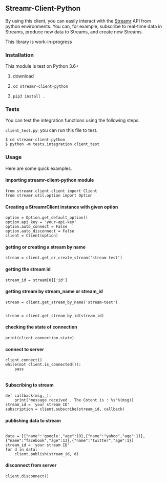 


## Streamr-Client-Python

By using this client, you can easily interact with the [Streamr](http://www.streamr.com) API from python environments. You can, for example, subscribe to real-time data in Streams, produce new data to Streams, and create new Streams.

This library is work-in-progress


### Installation
This module is test on Python 3.6+

1. download

2. `cd streamr-client-python`

3. `pip3 install .`

### Tests
You can test the integration functions using the following steps.

`client_test.py`:  you can run this file to test.

```
$ cd streamr-client-python
$ python -m tests.integration.client_test
```

### Usage

Here are some quick examples.

#### Importing streamr-client-python module

```
from streamr.client.client import Client
from streamr.util.option import Option
```

#### Creating a StreamrClient instance with given option

```
option = Option.get_default_option()
option.api_key = 'your-api-key'
option.auto_connect = False
option.auto_disconnect = False
client = Client(option)
```
#### getting or creating a stream by name

```
stream = client.get_or_create_stream('stream-test')

```

#### getting the stream id

```
stream_id = stream[0]['id']

```

#### getting stream by stream_name or stream_id

```
stream = client.get_stream_by_name('stream-test')


```
```
stream = client.get_stream_by_id(stream_id)

``` 

#### checking the state of connection

```
print(client.connection.state)

```

#### connect to server

```
client.connect()
while(not client.is_connected()):
    pass
	
```

#### Subscribing to stream
```
def callback(msg,_):
	print('message received . The Cotent is : %s'%(msg))
stream_id = 'your stream ID'
subscription = client.subscribe(stream_id, callback)

```


#### publishing data to stream

```

data = [{"name":'google',"age":19},{"name":"yahoo","age":11},{"name":"facebook","age":13},{"name":"twitter","age":1}]
stream_id = 'your stream ID'
for d in data:
    client.publish(stream_id, d)

```

#### disconnect from server

```
client.disconnect()

```
